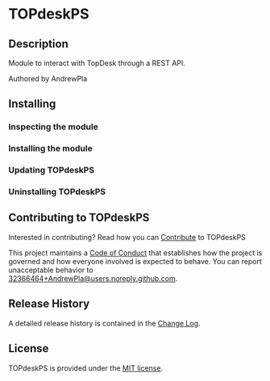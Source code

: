 # TOPdeskPS

## Description

Module to interact with TopDesk through a REST API.

Authored by AndrewPla

## Installing


### Inspecting the module


### Installing the module

### Updating TOPdeskPS

### Uninstalling TOPdeskPS

## Contributing to TOPdeskPS

Interested in contributing? Read how you can [Contribute](contributing.md) to TOPdeskPS

This project maintains a [Code of Conduct](code-of-conduct.md) that establishes how the project is governed and how everyone involved is expected to behave. You can report unacceptable behavior to [32366464+AndrewPla@users.noreply.github.com](mailto:32366464+AndrewPla@users.noreply.github.com).

## Release History

A detailed release history is contained in the [Change Log](CHANGELOG.md).

## License

TOPdeskPS is provided under the [MIT license](LICENSE.md).